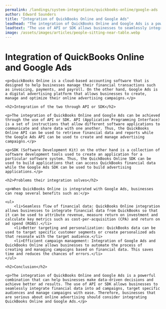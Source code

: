 ```yaml
---
permalink: /landings/system-integrations/quickbooks-online/google-ads
author: Edward Saunders
title: "Integration of QuickBooks Online and Google Ads"
leadhead: "The integration of QuickBooks Online and Google Ads is a powerful combination that can help businesses make data-driven decisions and achieve better ad results"
leadtext: "The use of API or SDK allows businesses to seamlessly integrate financial data into ad campaigns, target specific audiences and manage campaigns with ease. Therefore, businesses that are serious about online advertising should consider integrating QuickBooks Online and Google Ads."
image: /assets/images/articles/people-sitting-near-table.webp
---
```

<div class="arttext">	<h1>Integration of QuickBooks Online and Google Ads</h1>
	
	<p>QuickBooks Online is a cloud-based accounting software that is designed to help businesses manage their financial transactions such as invoicing, payments, and payroll. On the other hand, Google Ads is a digital advertising platform that allows businesses to create, manage and optimize their online advertising campaigns.</p>
	
	<h2>Integration of the two through API or SDK</h2>
	
	<p>The integration of QuickBooks Online and Google Ads can be achieved through the use of API or SDK. API (Application Programming Interface) is a set of instructions that allow different software applications to communicate and share data with one another. Thus, the QuickBooks Online API can be used to retrieve financial data and reports while the Google Ads API can be used to create and manage advertising campaigns.</p>
	
	<p>SDK (Software Development Kit) on the other hand is a collection of software development tools used to create an application for a particular software system. Thus, the QuickBooks Online SDK can be used to build applications that can access QuickBooks financial data while the Google Ads SDK can be used to build advertising applications.</p>
	
	<h2>Problems their integration solves</h2>
	
	<p>When QuickBooks Online is integrated with Google Ads, businesses can reap several benefits such as:</p>
	
	<ul>
		<li>Seamless flow of financial data: QuickBooks Online integration allows businesses to integrate financial data from QuickBooks so that it can be used to attribute revenue, measure return on investment and calculate key metrics such as cost-per-acquisition (CPA) and return on ad spend (ROAS).</li>
		<li>Better targeting and personalization: QuickBooks data can be used to target specific customer segments or create personalized ads that resonate with the target audience.</li>
		<li>Efficient campaign management: Integration of Google Ads and QuickBooks Online allows businesses to automate the process of creating and managing campaigns based on financial data. This saves time and reduces the chances of errors.</li>
	</ul>
	
	<h2>Conclusion</h2>
	
	<p>The integration of QuickBooks Online and Google Ads is a powerful combination that can help businesses make data-driven decisions and achieve better ad results. The use of API or SDK allows businesses to seamlessly integrate financial data into ad campaigns, target specific audiences and manage campaigns with ease. Therefore, businesses that are serious about online advertising should consider integrating QuickBooks Online and Google Ads.</p>

</div>
